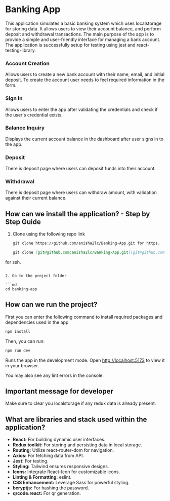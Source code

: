 # Banking App

This application simulates a basic banking system which uses localstorage for storing data. It allows users to view their account balance, and perform deposit and withdrawal transactions. The main purpose of the app is to provide a simple and user-friendly interface for managing a bank account. The application is successfully setup for testing using jest and react-testing-library.

### Account Creation
Allows users to create a new bank account with their name, email, and initial deposit. To create the account user needs to feel required information in the form.

### Sign In
Allows users to enter the app after validating the credentials and check if the user's credential exists.

### Balance Inquiry
Displays the current account balance in the dashboard after user signs in to the app.

### Deposit
There is deposit page where users can deposit funds into their account.

### Withdrawal
There is deposit page where users can withdraw amount, with validation against their current balance.


## How can we install the application? - Step by Step Guide

1. Clone using the following repo link

   ```md
   git clone https://github.com/anisha2lc/Banking-App.git for https.

   git clone [git@github.com:anisha2lc/Banking-App.git](git@github.com:anisha2lc/Banking-App.git)
 for ssh.
   
   ```

2. Go to the project folder

   ```md
   cd banking-app
   ```

## How can we run the project?

First you can enter the following command to install required packages and dependencies used in the app
   ```md
   npm install
   ```

Then, you can run:

   ```md
   npm run dev
   ```

Runs the app in the development mode.
 Open [http://localhost:5173](http://localhost:5173) to view it in your browser.

You may also see any lint errors in the console.

## Important message for developer

Make sure to clear you localstorage if any redux data is already present.

## What are libraries and stack used within the application?

- **React:** For building dynamic user interfaces.
- **Redux toolkit:** For storing and persisting data in local storage. 
- **Routing:** Utilize react-router-dom for navigation.
- **Axios:** For fetching data from API.
- **Jest:** For testing.
- **Styling:** Tailwind ensures responsive designs.
- **Icons:** Integrate React-Icon for customizable icons.
- **Linting & Formatting:** eslint.
- **CSS Enhancement:** Leverage Sass for powerful styling.
- **bcryptjs:** For hashing the password.
- **qrcode.react:** For qr generation.


